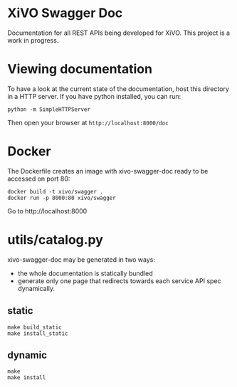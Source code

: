 XiVO Swagger Doc
================

Documentation for all REST APIs being developed for XiVO. This project
is a work in progress.

Viewing documentation
=====================

To have a look at the current state of the documentation, host this
directory in a HTTP server. If you have python installed, you can run:

    python -m SimpleHTTPServer

Then open your browser at ```http://localhost:8000/doc```


Docker
======

The Dockerfile creates an image with xivo-swagger-doc ready to be accessed on
port 80:

    docker build -t xivo/swagger .
    docker run -p 8000:80 xivo/swagger

Go to http://localhost:8000


utils/catalog.py
================

xivo-swagger-doc may be generated in two ways:

* the whole documentation is statically bundled
* generate only one page that redirects towards each service API spec dynamically.


static
------

    make build_static
    make install_static

dynamic
------

    make
    make install
